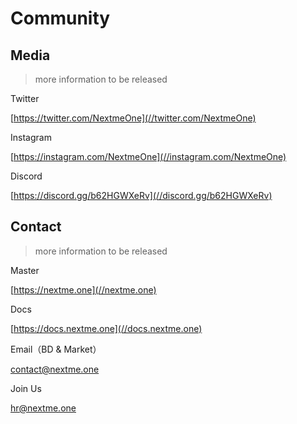 # Community

## Media

> more information to be released

Twitter

[https://twitter.com/NextmeOne](//twitter.com/NextmeOne)

Instagram

[https://instagram.com/NextmeOne](//instagram.com/NextmeOne)

Discord

[https://discord.gg/b62HGWXeRv](//discord.gg/b62HGWXeRv)

## Contact

> more information to be released

Master

[https://nextme.one](//nextme.one)

Docs

[https://docs.nextme.one](//docs.nextme.one)

Email（BD & Market）

[contact@nextme.one](mailto:contact@nextme.one)

Join Us

[hr@nextme.one](mailto:hr@nextme.one)
